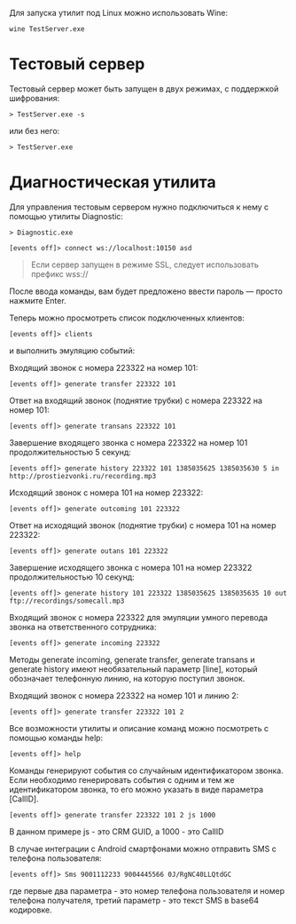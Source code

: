 Для запуска утилит под Linux можно использовать Wine:

	wine TestServer.exe

Тестовый сервер
===============

Тестовый сервер может быть запущен в двух режимах, с поддержкой шифрования:

	> TestServer.exe -s

или без него:

	> TestServer.exe

Диагностическая утилита
=======================

Для управления тестовым сервером нужно подключиться к нему с помощью утилиты Diagnostic:

	> Diagnostic.exe

	[events off]> connect ws://localhost:10150 asd

> Если сервер запущен в режиме SSL, следует использовать префикс wss://
	
После ввода команды, вам будет предложено ввести пароль — просто нажмите Enter.

Теперь можно просмотреть список подключенных клиентов:

	[events off]> clients

и выполнить эмуляцию событий:

Входящий звонок с номера 223322 на номер 101:

	[events off]> generate transfer 223322 101

Ответ на входящий звонок (поднятие трубки) с номера 223322 на номер 101:

	[events off]> generate transans 223322 101
	
Завершение входящего звонка с номера 223322 на номер 101 продолжительностью 5 секунд:

	[events off]> generate history 223322 101 1385035625 1385035630 5 in http://prostiezvonki.ru/recording.mp3

Исходящий звонок с номера 101 на номер 223322:

	[events off]> generate outcoming 101 223322

Ответ на исходящий звонок (поднятие трубки) с номера 101 на номер 223322:

	[events off]> generate outans 101 223322
	
Завершение исходящего звонка с номера 101 на номер 223322 продолжительностью 10 секунд:

	[events off]> generate history 101 223322 1385035625 1385035635 10 out ftp://recordings/somecall.mp3

Входящий звонок с номера 223322 для эмуляции умного перевода звонка на ответственного сотрудника:

	[events off]> generate incoming 223322
	
Методы generate incoming, generate transfer, generate transans и generate history имеют 
необязательный параметр [line], который обозначает телефонную линию, на которую поступил звонок.

Входящий звонок с номера 223322 на номер 101 и линию 2:

	[events off]> generate transfer 223322 101 2

Все возможности утилиты и описание команд можно посмотреть с помощью команды help:

	[events off]> help
	
Команды генерируют события со случайным идентификатором звонка. Если необходимо генерировать события с одним и тем же идентификатором звонка, то его можно указать в виде параметра [CallID].

	[events off]> generate transfer 223322 101 2 js 1000

В данном примере js - это CRM GUID, а 1000 - это CallID

В случае интеграции с Android смартфонами можно отправить SMS с телефона пользователя:

	[events off]> Sms 9001112233 9004445566 0J/RgNC40LLQtdGC

где первые два параметра - это номер телефона пользователя и номер телефона получателя,
третий параметр - это текст SMS в base64 кодировке.
